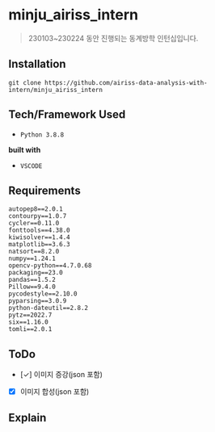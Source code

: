 # minju_airiss_intern
> 230103~230224 동안 진행되는 동계방학 인턴십입니다. <br>

## Installation

```
git clone https://github.com/airiss-data-analysis-with-intern/minju_airiss_intern
```

## Tech/Framework Used
- `Python 3.8.8`

__built with__
- `VSCODE`

## Requirements

```
autopep8==2.0.1
contourpy==1.0.7
cycler==0.11.0
fonttools==4.38.0
kiwisolver==1.4.4
matplotlib==3.6.3
natsort==8.2.0
numpy==1.24.1
opencv-python==4.7.0.68
packaging==23.0
pandas==1.5.2
Pillow==9.4.0
pycodestyle==2.10.0
pyparsing==3.0.9
python-dateutil==2.8.2
pytz==2022.7
six==1.16.0
tomli==2.0.1
```

## ToDo
- [✓] 이미지 증강(json 포함)
- [x] 이미지 합성(json 포함)

## Explain
